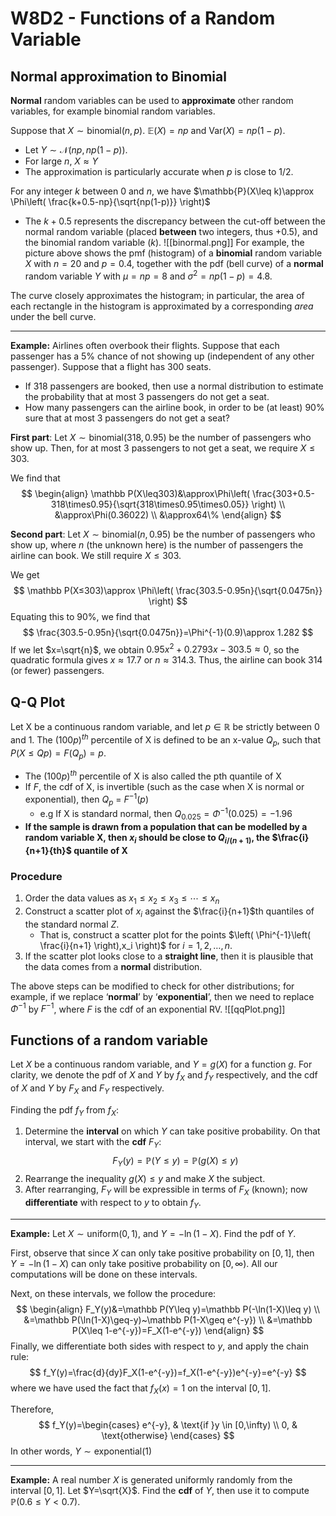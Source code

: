 # W8D2 - Functions of a Random Variable
## Normal approximation to Binomial
**Normal** random variables can be used to **approximate** other random variables, for example binomial random variables.

Suppose that $X\sim \mathrm{binomial}(n,p)$. $\mathbb{E}(X)=np$ and $\mathrm{Var}(X)=np(1-p)$. 
- Let $Y\sim\mathcal N(np, np(1-p))$. 
- For large $n$, $X\approx Y$
- The approximation is particularly accurate when $p$ is close to $1/2$.

For any integer $k$ between $0$ and $n$, we have $\mathbb{P}(X\leq k)\approx \Phi\left( \frac{k+0.5-np}{\sqrt{np(1-p)}} \right)$
- The $k+0.5$ represents the discrepancy between the cut-off between the normal random variable (placed **between** two integers, thus $+0.5$), and the binomial random variable ($k$).
![[binormal.png]]
For example, the picture above shows the pmf (histogram) of a **binomial** random variable $X$ with $n= 20$ and $p= 0.4$, together with the pdf (bell curve) of a **normal** random variable $Y$ with $µ= np= 8$ and $σ^2 = np(1−p) = 4.8$.

The curve closely approximates the histogram; in particular, the area of each rectangle in the histogram is approximated by a corresponding *area* under the bell curve.

---

**Example:** Airlines often overbook their flights. Suppose that each passenger has a 5% chance of not showing up (independent of any other passenger). Suppose that a flight has 300 seats.
- If 318 passengers are booked, then use a normal distribution to estimate the probability that at most 3 passengers do not get a seat.
- How many passengers can the airline book, in order to be (at least) 90% sure that at most 3 passengers do not get a seat?

**First part**: Let $X\sim\mathrm{binomial}(318, 0.95)$ be the number of passengers who show up. Then, for at most $3$ passengers to not get a seat, we require $X≤303$.

We find that
$$
\begin{align}
\mathbb P(X\leq303)&\approx\Phi\left( \frac{303+0.5-318\times0.95}{\sqrt{318\times0.95\times0.05}} \right) \\
&\approx\Phi(0.36022) \\
&\approx64\%
\end{align}
$$

**Second part**: Let $X\sim \mathrm{binomial}(n, 0.95)$ be the number of passengers who show up, where $n$ (the unknown here) is the number of passengers the airline can book. We still require $X≤303$.

We get
$$
\mathbb P(X≤303)\approx \Phi\left( \frac{303.5-0.95n}{\sqrt{0.0475n}} \right)
$$
Equating this to 90%, we find that
$$
\frac{303.5-0.95n}{\sqrt{0.0475n}}=\Phi^{-1}(0.9)\approx 1.282
$$
If we let $x=\sqrt{n}$, we obtain $0.95x^2+0.2793x-303.5\approx0$, so the quadratic formula gives $x\approx17.7$ or $n\approx 314.3$. Thus, the airline can book 314 (or fewer) passengers.
## Q-Q Plot
Let X be a continuous random variable, and let $p \in \mathbb{R}$ be strictly between 0 and 1. The $(100p)^{th}$ percentile of X is defined to be an x-value $Q_p$, such that $P(X ≤ Qp) = F(Q_p) = p$.
- The $(100p)^{th}$ percentile of X is also called the pth quantile of X
- If $F$, the cdf of X, is invertible (such as the case when X is normal or exponential), then $Q_p$ = $F^{−1}(p)$
  - e.g If X is standard normal, then $Q_{0.025} = \Phi^{-1}(0.025) = -1.96$
- **If the sample is drawn from a population that can be modelled by a random variable X, then $x_i$ should be close to $Q_{i/(n+1)}$, the $\frac{i}{n+1}{th}$ quantile of X**
### Procedure
1. Order the data values as $x_{1}\leq x_{2}\leq x_{3}\leq\cdots\leq x_n$
2. Construct a scatter plot of $x_i$ against the $\frac{i}{n+1}$th quantiles of the standard normal $Z$.
    - That is, construct a scatter plot for the points $\left( \Phi^{-1}\left( \frac{i}{n+1} \right),x_i \right)$ for $i=1,2,\dots,n$.
3. If the scatter plot looks close to a **straight line**, then it is plausible that the data comes from a **normal** distribution.

The above steps can be modified to check for other distributions; for example, if we replace ‘**normal**’ by ‘**exponential**’, then we need to replace $\Phi^{−1}$ by $F^{−1}$, where $F$ is the cdf of an exponential RV.
![[qqPlot.png]]
## Functions of a random variable
Let $X$ be a continuous random variable, and $Y=g(X)$ for a function $g$. For clarity, we denote the pdf of $X$ and $Y$ by $f_X$ and $f_Y$ respectively, and the cdf of $X$ and $Y$ by $F_X$ and $F_Y$ respectively.

Finding the pdf $f_Y$ from $f_X$:

1. Determine the **interval** on which $Y$ can take positive probability. On that interval, we start with the **cdf** $F_Y$: $$ F_Y(y)=\mathbb P(Y\leq y)=\mathbb P(g(X)\leq y) $$
2. Rearrange the inequality $g(X)\leq y$ and make $X$ the subject.
3. After rearranging, $F_Y$ will be expressible in terms of $F_X$ (known); now **differentiate** with respect to $y$ to obtain $f_Y$.
---
**Example:** Let $X\sim \mathrm{uniform}(0,1)$, and $Y=-\ln(1-X)$. Find the pdf of $Y$.

First, observe that since $X$ can only take positive probability on $[0,1]$, then $Y=-\ln(1-X)$ can only take positive probability on $[0,\infty)$. All our computations will be done on these intervals.

Next, on these intervals, we follow the procedure:
$$
\begin{align}
F_Y(y)&=\mathbb P(Y\leq y)=\mathbb P(-\ln(1-X)\leq y) \\
&=\mathbb P(\ln(1-X)\geq-y)~\mathbb P(1-X\geq e^{-y}) \\
&=\mathbb P(X\leq 1-e^{-y})=F_X(1-e^{-y})
\end{align}
$$
Finally, we differentiate both sides with respect to $y$, and apply the chain rule:
$$
f_Y(y)=\frac{d}{dy}F_X(1-e^{-y})=f_X(1-e^{-y})e^{-y}=e^{-y}
$$
where we have used the fact that $f_X(x)=1$ on the interval $[0,1]$.

Therefore,
$$
f_Y(y)=\begin{cases}
e^{-y}, & \text{if }y \in [0,\infty) \\
0, & \text{otherwise}
\end{cases}
$$
In other words, $Y\sim \mathrm{exponential}(1)$

---

**Example:** A real number $X$ is generated uniformly randomly from the interval $[0,1]$. Let $Y=\sqrt{X}$. Find the **cdf** of $Y$, then use it to compute $\mathbb P(0.6\leq Y<0.7)$.
